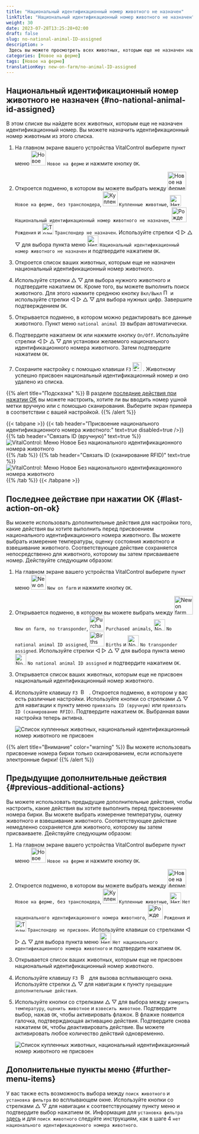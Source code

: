 ```yaml
---
title: "Национальный идентификационный номер животного не назначен"
linkTitle: "Национальный идентификационный номер животного не назначен"
weight: 30
date: 2023-07-28T13:25:28+02:00
draft: false
slug: no-national-animal-ID-assigned
description: >
 Здесь вы можете просмотреть всех животных, которым еще не назначен национальный идентификационный номер животного, и назначить национальный идентификационный номер животного.
categories: [Новое на ферме]
tags: [Новое на ферме]
translationKey: new-on-farm/no-animal-ID-assigned
---
```

## Национальный идентификационный номер животного не назначен {#no-national-animal-id-assigned}

В этом списке вы найдете всех животных, которым еще не назначен идентификационный номер. Вы можете назначить идентификационный номер животным из этого списка.

1. На главном экране вашего устройства VitalControl выберите пункт меню <img src="/icons/main/new-on-farm.svg" width="40" align="bottom" alt="Новое на ферме" /> `Новое на ферме` и нажмите кнопку `OK`.

2. Откроется подменю, в котором вы можете выбрать между <img src="/icons/registration/new-on-farm-no-transponder.svg" width="50" align="bottom" alt="Новое на ферме, без транспондера" /> `Новое на ферме, без транспондера`, <img src="/icons/main/new-on-farm.svg" width="40" align="bottom" alt="Купленные животные" /> `Купленные животные`, <img src="/icons/registration/no-eartag-number.svg" width="30" align="bottom" alt="Нет национального идентификационного номера животного" /> `Национальный идентификационный номер животного не назначен`, <img src="/icons/main/births.svg" width="40" align="bottom" alt="Рождения" /> `Рождения` и <img src="/icons/registration/no-transponder.svg" width="30" align="bottom" alt="Транспондер не назначен" /> `Транспондер не назначен`. Используйте стрелки ◁ ▷ △ ▽ для выбора пункта меню <img src="/icons/registration/no-eartag-number.svg" width="30" align="bottom" alt="Нет национального идентификационного номера животного" /> `Национальный идентификационный номер животного не назначен` и подтвердите нажатием `OK`.

3. Откроется список ваших животных, которым еще не назначен национальный идентификационный номер животного.

4. Используйте стрелки △ ▽ для выбора нужного животного и подтвердите нажатием `OK`. Кроме того, вы можете выполнить поиск животного. Для этого нажмите среднюю кнопку `Вкл/Выкл` <img src="/icons/footer/search.svg" width="15" align="bottom" alt="Поиск" /> и используйте стрелки ◁ ▷ △ ▽ для выбора нужных цифр. Завершите подтверждением `OK`.

5. Открывается подменю, в котором можно редактировать все данные животного. Пункт меню `national animal ID` выбран автоматически.

6. Подтвердите нажатием `OK` или нажмите кнопку `On/Off`. Используйте стрелки ◁ ▷ △ ▽ для установки желаемого национального идентификационного номера животного. Затем подтвердите нажатием `OK`.

7. Сохраните настройку с помощью клавиши `F3` <img src="/icons/footer/save.svg" width="24" align="bottom" alt="Save" />&nbsp;. Животному успешно присвоен национальный идентификационный номер и оно удалено из списка.

{{% alert title="Подсказка" %}}
В разделе [последние действия при нажатии OK](#last-action-on-ok) вы можете настроить, хотите ли вы вводить номер ушной метки вручную или с помощью сканирования. Выберите экран примера в соответствии с вашей настройкой.
{{% /alert %}}

{{< tabpane >}}
{{< tab header="Присвоение национального идентификационного номера животного:" text=true disabled=true />}}
{{% tab header="Связать ID (вручную)" text=true %}}
![VitalControl: Меню Новое Без национального идентификационного номера животного](../images/noanimalID.png "Связать ID (вручную)")
{{% /tab %}}
{{% tab header="Связать ID (сканирование RFID)" text=true %}}
![VitalControl: Меню Новое Без национального идентификационного номера животного](../images/noanimalID-scan.png "Связать ID (сканирование RFID)")
{{% /tab %}}
{{< /tabpane >}}        

## Последнее действие при нажатии OK {#last-action-on-ok}

Вы можете использовать дополнительные действия для настройки того, какие действия вы хотите выполнить перед присвоением национального идентификационного номера животного. Вы можете выбрать измерение температуры, оценку состояния животного и взвешивание животного. Соответствующее действие сохраняется непосредственно для животного, которому вы затем присваиваете номер. Действуйте следующим образом:

1. На главном экране вашего устройства VitalControl выберите пункт меню <img src="/icons/main/new-on-farm.svg" width="40" align="bottom" alt="New on farm" /> `New on farm` и нажмите кнопку `OK`.

2. Открывается подменю, в котором вы можете выбрать между <img src="/icons/registration/new-on-farm-no-transponder.svg" width="50" align="bottom" alt="New on farm, no transponder" /> `New on farm, no transponder`, <img src="/icons/main/new-on-farm.svg" width="40" align="bottom" alt="Purchased animals" /> `Purchased animals`, <img src="/icons/registration/no-eartag-number.svg" width="30" align="bottom" alt="No national animal ID" /> `No national animal ID assigned`, <img src="/icons/main/births.svg" width="40" align="bottom" alt="Births" /> `Births` и <img src="/icons/registration/no-transponder.svg" width="30" align="bottom" alt="No transponder assigned" /> `No transponder assigned`. Используйте стрелки ◁ ▷ △ ▽ для выбора пункта меню <img src="/icons/registration/no-eartag-number.svg" width="30" align="bottom" alt="No national animal ID" /> `No national animal ID assigned` и подтвердите нажатием `OK`.

3. Открывается список ваших животных, которым еще не присвоен национальный идентификационный номер животного.

4. Используйте клавишу `F3` &nbsp;<img src="/icons/footer/open-popup.svg" width="15" align="bottom" alt="Вызов подменю" />&nbsp; . Откроется подменю, в котором у вас есть различные настройки. Используйте кнопки со стрелками △ ▽ для навигации к пункту меню `привязать ID (вручную)` или `привязать ID (сканирование RFID)`. Подтвердите нажатием `OK`. Выбранная вами настройка теперь активна.

    ![Список купленных животных, национальный идентификационный номер животного не присвоен](../images/link.png "Национальный идентификационный номер животного не присвоен, Связь")

{{% alert title="Внимание" color="warning" %}}
Вы можете использовать присвоение номера бирки только сканированием, если используете электронные бирки!
{{% /alert %}}

## Предыдущие дополнительные действия {#previous-additional-actions}

Вы можете использовать предыдущие дополнительные действия, чтобы настроить, какие действия вы хотите выполнить перед присвоением номера бирки. Вы можете выбрать измерение температуры, оценку животного и взвешивание животного. Соответствующее действие немедленно сохраняется для животного, которому вы затем присваиваете. Действуйте следующим образом:

1. На главном экране вашего устройства VitalControl выберите пункт меню <img src="/icons/main/new-on-farm.svg" width="40" align="bottom" alt="Новое на ферме" /> `Новое на ферме` и нажмите кнопку `OK`.

2. Откроется подменю, в котором вы можете выбрать между <img src="/icons/registration/new-on-farm-no-transponder.svg" width="50" align="bottom" alt="Новое на ферме, без транспондера" /> `Новое на ферме, без транспондера`, <img src="/icons/main/new-on-farm.svg" width="40" align="bottom" alt="Купленные животные" /> `Купленные животные`, <img src="/icons/registration/no-eartag-number.svg" width="30" align="bottom" alt="Нет национального идентификационного номера животного" /> `Нет национального идентификационного номера животного`, <img src="/icons/main/births.svg" width="40" align="bottom" alt="Рождения" /> `Рождения` и <img src="/icons/registration/no-transponder.svg" width="30" align="bottom" alt="Транспондер не присвоен" /> `Транспондер не присвоен`. Используйте клавиши со стрелками ◁ ▷ △ ▽ для выбора пункта меню <img src="/icons/registration/no-eartag-number.svg" width="30" align="bottom" alt="Нет национального идентификационного номера животного" /> `Нет национального идентификационного номера животного` и подтвердите нажатием `OK`.

3. Открывается список ваших животных, которым еще не присвоен национальный идентификационный номер животного.

4. Используйте клавишу `F3` &nbsp;<img src="/icons/footer/open-popup.svg" width="15" align="bottom" alt="Вызов всплывающего окна" />&nbsp; для вызова всплывающего окна. Используйте стрелки △ ▽ для навигации к пункту `предыдущие дополнительные действия`.

5. Используйте кнопки со стрелками △ ▽ для выбора между `измерить температуру`, `оценить животное` и `взвесить животное`. Подтвердите выбор, нажав `OK`, чтобы активировать флажок. В флажке появится галочка, подтверждающая активацию действия. Подтвердите снова нажатием `OK`, чтобы деактивировать действие. Вы можете активировать любое количество действий одновременно.

    ![Список купленных животных, национальный идентификационный номер животного не присвоен](../images/aidditional-actions.png "Национальный идентификационный номер животного не присвоен, Ссылка")

 ## Дополнительные пункты меню {#further-menu-items}

У вас также есть возможность выбора между `поиск животного` и `установка фильтра` во всплывающем окне. Используйте кнопки со стрелками △ ▽ для навигации к соответствующему пункту меню и подтвердите выбор нажатием `OK`. Информация для `установка фильтра` [здесь](/ru/docs/filter/) и для `поиск животного` следуйте инструкциям, как в шаге 4 `нет национального идентификационного номера животного`.
